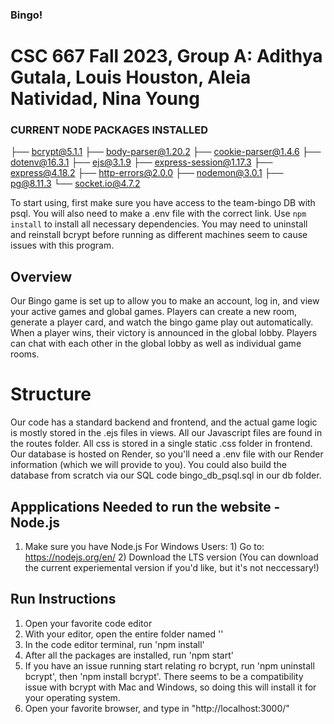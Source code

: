 ### Bingo!
# CSC 667 Fall 2023, Group A: Adithya Gutala, Louis Houston, Aleia Natividad, Nina Young

### CURRENT NODE PACKAGES INSTALLED 
├── bcrypt@5.1.1
├── body-parser@1.20.2
├── cookie-parser@1.4.6
├── dotenv@16.3.1
├── ejs@3.1.9
├── express-session@1.17.3
├── express@4.18.2
├── http-errors@2.0.0
├── nodemon@3.0.1
├── pg@8.11.3
└── socket.io@4.7.2

To start using, first make sure you have access to the team-bingo DB with psql. You will also need to make a .env file with the correct link.
Use ```npm install``` to install all necessary dependencies. You may need to uninstall and reinstall bcrypt before running as different machines seem to cause issues with this program.

## Overview
Our Bingo game is set up to allow you to make an account, log in, and view your active games and global games. Players can create a new room, generate a player card, and watch the bingo game play out automatically. When a player wins, their victory is announced in the global lobby. Players can chat with each other in the global lobby as well as individual game rooms.

# Structure
Our code has a standard backend and frontend, and the actual game logic is mostly stored in the .ejs files in views. All our Javascript files are found in the routes folder. All css is stored in a single static .css folder in frontend.
Our database is hosted on Render, so you'll need a .env file with our Render information (which we will provide to you). 
You could also build the database from scratch via our SQL code bingo_db_psql.sql in our db folder.

## Appplications Needed to run the website - Node.js
1. Make sure you have Node.js
    For Windows Users:
        1) Go to: https://nodejs.org/en/
        2) Download the LTS version (You can download the current experiemental version if you'd like, but it's not neccessary!)

## Run Instructions
1. Open your favorite code editor
2. With your editor, open the entire folder named '<insert our repo name here>'
3. In the code editor terminal, run 'npm install'
4. After all the packages are installed, run 'npm start'
5. If you have an issue running start relating ro bcrypt, run 'npm uninstall bcrypt', then 'npm install bcrypt'. There seems to be a compatibility issue with bcrypt with Mac and Windows, so doing this will install it for your operating system.
6. Open your favorite browser, and type in "http://localhost:3000/"
